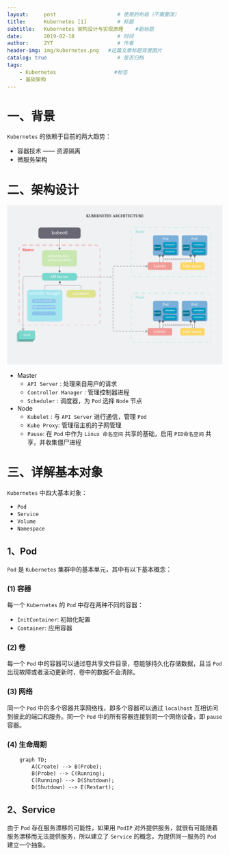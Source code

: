```yaml
---
layout:     post                    # 使用的布局（不需要改）
title:      Kubernetes [1]          # 标题 
subtitle:   Kubernetes 架构设计与实现原理    #副标题
date:       2019-02-18              # 时间
author:     ZYT                     # 作者
header-img: img/kubernetes.png   #这篇文章标题背景图片
catalog: true                       # 是否归档
tags:
    - Kubernetes                   #标签
    - 基础架构
---
```


# 一、背景

`Kubernetes` 的依赖于目前的两大趋势：

- 容器技术 —— 资源隔离
- 微服务架构

# 二、架构设计

![Kubernetes Architecture](/img/KubernetesArch.png)

- Master
    - `API Server` : 处理来自用户的请求
    - `Controller Manager` : 管理控制器进程
    - `Scheduler` : 调度器，为 `Pod` 选择 `Node` 节点
- Node
    - `Kubelet` : 与 `API Server` 进行通信，管理 `Pod`
    - `Kube Proxy`: 管理宿主机的子网管理
    - `Pause`: 在 `Pod` 中作为 `Linux 命名空间` 共享的基础，启用 `PID命名空间` 共享，并收集僵尸进程

# 三、详解基本对象

`Kubernetes` 中四大基本对象：

- `Pod`
- `Service`
- `Volume`
- `Namespace`

## 1、Pod

`Pod` 是 `Kubernetes` 集群中的基本单元，其中有以下基本概念：

### (1) 容器

每一个 `Kubernetes` 的 `Pod` 中存在两种不同的容器：

- `InitContainer`: 初始化配置
- `Container`: 应用容器

### (2) 卷

每一个 `Pod` 中的容器可以通过卷共享文件目录，卷能够持久化存储数据，且当 `Pod` 出现故障或者滚动更新时，卷中的数据不会清除。

### (3) 网络

同一个 `Pod` 中的多个容器共享网络栈，即多个容器可以通过 `localhost` 互相访问到彼此的端口和服务。同一个 `Pod` 中的所有容器连接到同一个网络设备，即 `pause` 容器。

### (4) 生命周期

```mermaid
    graph TD;
        A(Create) --> B(Probe);
        B(Probe) --> C(Running);
        C(Running) --> D(Shutdown);
        D(Shutdown) --> E(Restart);
```

## 2、Service

由于 `Pod` 存在服务漂移的可能性，如果用 `PodIP` 对外提供服务，就很有可能随着服务漂移而无法提供服务，所以建立了 `Service` 的概念，为提供同一服务的 `Pod` 建立一个抽象。
